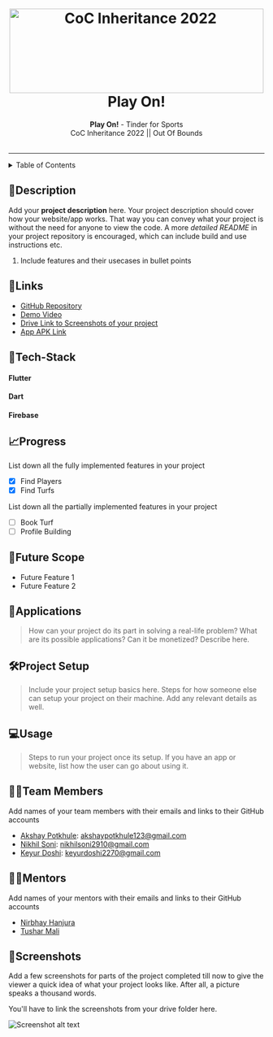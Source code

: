 <h1 align="center">
  <a href="https://github.com/keyur653/OutOfBounds">
    <img src="https://res.cloudinary.com/dn6vz8exv/image/upload/v1665664791/inh_zzefoy.jpg" alt="CoC Inheritance 2022" width="500" height="166">
  </a>
  <br>
  Play On!
</h1>

<div align="center">
   <strong>Play On!</strong> - Tinder for Sports<br>
  CoC Inheritance 2022 || Out Of Bounds <br> <br>
</div>
<hr>

<details>
<summary>Table of Contents</summary>

- [Description](#description)
- [Links](#links)
- [Tech Stack](#tech-stack)
- [Progress](#progress)
- [Future Scope](#future-scope)
- [Applications](#applications)
- [Project Setup](#project-setup)
- [Usage](#usage)
- [Team Members](#team-members)
- [Mentors](#mentors)
- [Screenshots](#screenshots)

</details>

## 📝Description

Add your **project description** here. Your project description should cover how your website/app works. That way you can convey what your project is without the need for anyone to view the code. A more *detailed README* in your project repository is encouraged, which can include build and use instructions etc.

1. Include features and their usecases in bullet points

## 🔗Links

- [GitHub Repository](https://github.com/keyur653/OutOfBounds)
- [Demo Video]()
- [Drive Link to Screenshots of your project]()
- [App APK Link]()


## 🤖Tech-Stack

#### Flutter
#### Dart
#### Firebase


## 📈Progress

List down all the fully implemented features in your project

- [x] Find Players
- [x] Find Turfs 

List down all the partially implemented features in your project

- [ ] Book Turf 
- [ ] Profile Building

## 🔮Future Scope

- Future Feature 1
- Future Feature 2

## 💸Applications

>How can your project do its part in solving a real-life problem? What are its possible applications? Can it be monetized? Describe here.

## 🛠Project Setup

>Include your project setup basics here. Steps for how someone else can setup your project on their machine. Add any relevant details as well.

## 💻Usage

>Steps to run your project once its setup. If you have an app or website, list how the user can go about using it.

## 👨‍💻Team Members

Add names of your team members with their emails and links to their GitHub accounts

- [Akshay Potkhule](https://github.com/akshay-git20): akshaypotkhule123@gmail.com 
- [Nikhil Soni](https://github.com/niksoni2910): nikhilsoni2910@gmail.com 
- [Keyur Doshi](https://github.com/keyur653): keyurdoshi2270@gmail.com 

## 👨‍🏫Mentors

Add names of your mentors with their emails and links to their GitHub accounts

- [Nirbhay Hanjura](https://github.com/botnirbhay)
- [Tushar Mali](https://github.com/7-USH)

## 📱Screenshots
Add a few screenshots for parts of the project completed till now to give the viewer a quick idea of what your project looks like. After all, a picture speaks a thousand words.

You'll have to link the screenshots from your drive folder here.

![Screenshot alt text](https://i.redd.it/qp8ocyzvyj8a1.jpg "Here is a screenshot")


